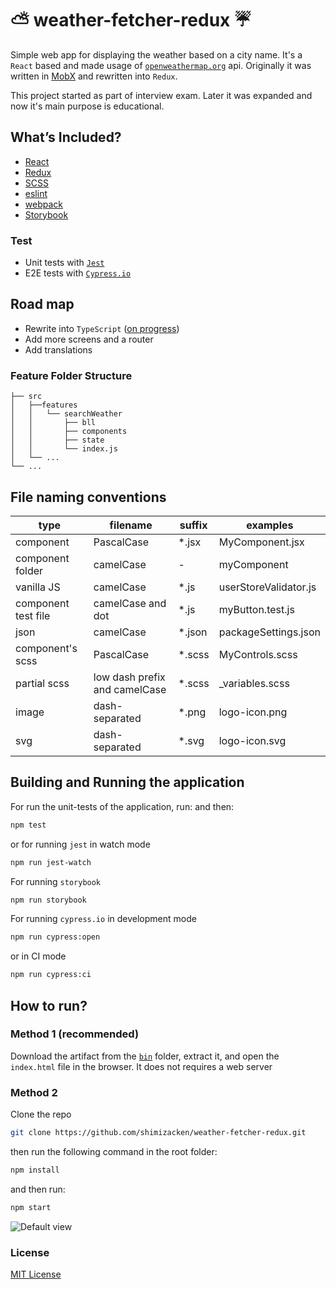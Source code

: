 # ⛅️ weather-fetcher-redux ☔️
Simple web app for displaying the weather based on a city name. It's a `React` based and made usage of [`openweathermap.org`](https://www.openweathermap.org/) api. Originally it was written in [MobX](https://github.com/shimizacken/weather-fetcher) and rewritten into `Redux`.

This project started as part of interview exam. Later it was expanded and now it's main purpose is educational.

## What’s Included?
- [React](http://reactjs.org)
- [Redux](https://redux.js.org)
- [SCSS](https://sass-lang.com)
- [eslint](https://eslint.org)
- [webpack](https://webpack.js.org)
- [Storybook](https://storybook.js.org)

### Test
- Unit tests with [`Jest`](https://jestjs.io/)
- E2E tests with [`Cypress.io`](https://www.cypress.io/)

## Road map
- Rewrite into `TypeScript` ([on progress](https://github.com/shimizacken/weather-fetcher-redux/tree/type-script))
- Add more screens and a router
- Add translations

### Feature Folder Structure
```
├── src
│   ├──features
│   │   └── searchWeather
│   │       ├── bll
│   │       ├── components
│   │       ├── state
│   │       └── index.js
│   └── ...                     
└── ...
```

## File naming conventions

|type|filename|suffix|examples|
|----|---|---|---|
|component|PascalCase|*.jsx|MyComponent.jsx
|component folder|camelCase| - |myComponent
|vanilla JS|camelCase|*.js|userStoreValidator.js
|component test file|camelCase and dot|*.js|myButton.test.js
|json|camelCase|*.json|packageSettings.json
|component's scss|PascalCase|*.scss|MyControls.scss
|partial scss|low dash prefix and camelCase|*.scss|_variables.scss
|image|dash-separated|*.png|logo-icon.png
|svg|dash-separated|*.svg|logo-icon.svg

## Building and Running the application
For run the unit-tests of the application, run:
and then:
```bash
npm test
```
or for running `jest` in watch mode
```bash
npm run jest-watch
```
For running `storybook`
```bash
npm run storybook
```
For running `cypress.io` in development mode
```bash
npm run cypress:open
```
or in CI mode
```bash
npm run cypress:ci
```

## How to run?
### Method 1 (recommended)
Download the artifact from the [`bin`](https://github.com/shimizacken/weather-fetcher-redux/blob/master/bin/weather-fetcher-latest.zip) folder, extract it, and open the `index.html` file in the browser. It does not requires a web server

### Method 2  
Clone the repo
```bash
git clone https://github.com/shimizacken/weather-fetcher-redux.git
```
then run the following command in the root folder:
```bash
npm install
```
and then run:
```bash
npm start
```

![Default view](src/assets/screenshots/wf-2.gif "Default view")

### License

[MIT License](LICENSE)